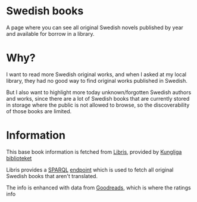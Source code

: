 # Swedish books

A page where you can see all original Swedish novels published by year and available for borrow in a library.

# Why?

I want to read more Swedish original works, and when I asked at my local library, they had no good way to find original works published in Swedish.

But I also want to highlight more today unknown/forgotten Swedish authors and works, since there are a lot of Swedish books that are currently stored in storage where the public is not allowed to browse, so the discoverability of those books are limited.

# Information

This base book information is fetched from [Libris](https://libris.kb.se/), provided by [Kungliga biblioteket](https://www.kb.se/)

Libris provides a [SPARQL](https://en.wikipedia.org/wiki/SPARQL) [endpoint](https://libris.kb.se/sparql) which is used to fetch all original Swedish books that aren't translated.

The info is enhanced with data from [Goodreads](https://www.goodreads.com/), which is where the ratings info
